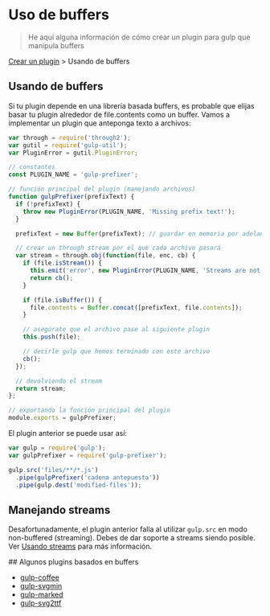 # Uso de buffers

> He aquí alguna información de cómo crear un plugin para gulp que manipula buffers

[Crear un plugin](README.md) > Usando de buffers

## Usando de buffers

Si tu plugin depende en una librería basada buffers, es probable que elijas basar tu plugin alrededor de file.contents como un buffer. Vamos a implementar un plugin que anteponga texto a archivos:


```js
var through = require('through2');
var gutil = require('gulp-util');
var PluginError = gutil.PluginError;

// constantes
const PLUGIN_NAME = 'gulp-prefixer';

// función principal del plugin (manejando archivos)
function gulpPrefixer(prefixText) {
  if (!prefixText) {
    throw new PluginError(PLUGIN_NAME, 'Missing prefix text!');
  }

  prefixText = new Buffer(prefixText); // guardar en memoria por adelantado

  // crear un through stream por el que cada archivo pasará
  var stream = through.obj(function(file, enc, cb) {
    if (file.isStream()) {
      this.emit('error', new PluginError(PLUGIN_NAME, 'Streams are not supported!'));
      return cb();
    }

    if (file.isBuffer()) {
      file.contents = Buffer.concat([prefixText, file.contents]);
    }

    // asegúrate que el archivo pase al siguiente plugin
    this.push(file);

    // decirle gulp que hemos terminado con este archivo
    cb();
  });

  // devolviendo el stream
  return stream;
};

// exportando la función principal del plugin
module.exports = gulpPrefixer;
```

El plugin anterior se puede usar así:

```js
var gulp = require('gulp');
var gulpPrefixer = require('gulp-prefixer');

gulp.src('files/**/*.js')
  .pipe(gulpPrefixer('cadena antepuesta'))
  .pipe(gulp.dest('modified-files'));
```

## Manejando streams

Desafortunadamente, el plugin anterior falla al utilizar `gulp.src` en modo non-buffered (streaming). Debes de dar soporte a streams siendo posible. Ver [Usando streams]((dealing-with-streams.md)) para más información.

## Algunos plugins basados en buffers

* [gulp-coffee](https://github.com/wearefractal/gulp-coffee)
* [gulp-svgmin](https://github.com/ben-eb/gulp-svgmin)
* [gulp-marked](https://github.com/lmtm/gulp-marked)
* [gulp-svg2ttf](https://github.com/nfroidure/gulp-svg2ttf)
